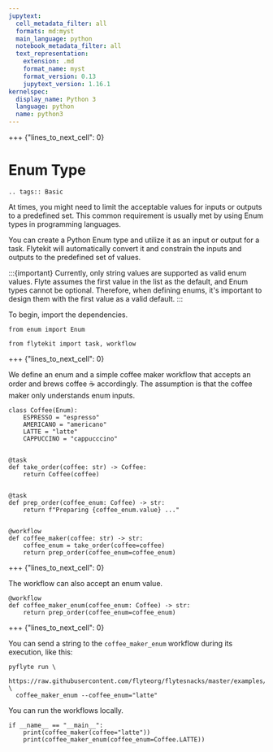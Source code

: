 ```yaml
---
jupytext:
  cell_metadata_filter: all
  formats: md:myst
  main_language: python
  notebook_metadata_filter: all
  text_representation:
    extension: .md
    format_name: myst
    format_version: 0.13
    jupytext_version: 1.16.1
kernelspec:
  display_name: Python 3
  language: python
  name: python3
---
```


+++ {"lines_to_next_cell": 0}

# Enum Type

```{eval-rst}
.. tags:: Basic
```

At times, you might need to limit the acceptable values for inputs or outputs to a predefined set.
This common requirement is usually met by using Enum types in programming languages.

You can create a Python Enum type and utilize it as an input or output for a task.
Flytekit will automatically convert it and constrain the inputs and outputs to the predefined set of values.

:::{important}
Currently, only string values are supported as valid enum values.
Flyte assumes the first value in the list as the default, and Enum types cannot be optional.
Therefore, when defining enums, it's important to design them with the first value as a valid default.
:::

To begin, import the dependencies.

```{code-cell}
from enum import Enum

from flytekit import task, workflow
```

+++ {"lines_to_next_cell": 0}

We define an enum and a simple coffee maker workflow that accepts an order and brews coffee ☕️ accordingly.
The assumption is that the coffee maker only understands enum inputs.

```{code-cell}
class Coffee(Enum):
    ESPRESSO = "espresso"
    AMERICANO = "americano"
    LATTE = "latte"
    CAPPUCCINO = "cappucccino"


@task
def take_order(coffee: str) -> Coffee:
    return Coffee(coffee)


@task
def prep_order(coffee_enum: Coffee) -> str:
    return f"Preparing {coffee_enum.value} ..."


@workflow
def coffee_maker(coffee: str) -> str:
    coffee_enum = take_order(coffee=coffee)
    return prep_order(coffee_enum=coffee_enum)
```

+++ {"lines_to_next_cell": 0}

The workflow can also accept an enum value.

```{code-cell}
@workflow
def coffee_maker_enum(coffee_enum: Coffee) -> str:
    return prep_order(coffee_enum=coffee_enum)
```

+++ {"lines_to_next_cell": 0}

You can send a string to the `coffee_maker_enum` workflow during its execution, like this:
```
pyflyte run \
  https://raw.githubusercontent.com/flyteorg/flytesnacks/master/examples/data_types_and_io/data_types_and_io/enum_type.py \
  coffee_maker_enum --coffee_enum="latte"
```

You can run the workflows locally.

```{code-cell}
if __name__ == "__main__":
    print(coffee_maker(coffee="latte"))
    print(coffee_maker_enum(coffee_enum=Coffee.LATTE))
```
